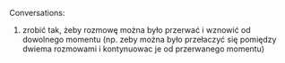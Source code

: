 Conversations:

1. zrobić tak,  żeby rozmowę można było przerwać i wznowić od dowolnego momentu (np. zeby można było przełaczyć się pomiędzy dwiema rozmowami i kontynuowac je od przerwanego momentu)
